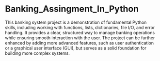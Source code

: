 # Banking_Assingment_In_Python
 This banking system project is a demonstration of fundamental Python skills, including working with functions, lists, dictionaries, file I/O, and error handling. It provides a clear, structured way to manage banking operations while ensuring smooth interaction with the user. The project can be further enhanced by adding more advanced features, such as user authentication or a graphical user interface (GUI), but serves as a solid foundation for building more complex systems.
